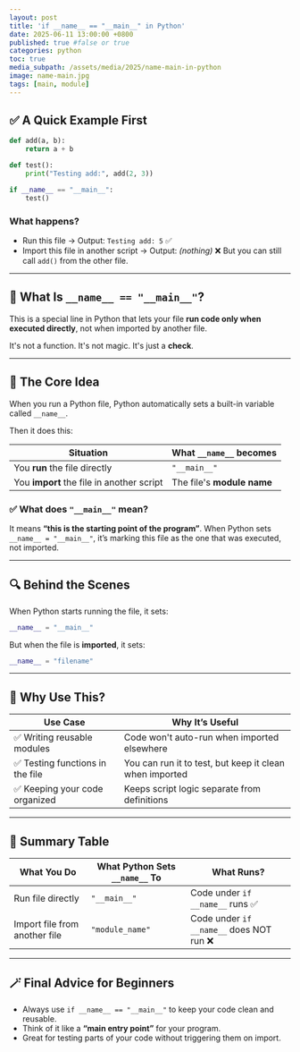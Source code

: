 ```yaml
---
layout: post
title: 'if __name__ == "__main__" in Python'
date: 2025-06-11 13:00:00 +0800
published: true #false or true
categories: python
toc: true
media_subpath: /assets/media/2025/name-main-in-python
image: name-main.jpg
tags: [main, module]
---
```




## ✅ A Quick Example First

```python
def add(a, b):
    return a + b

def test():
    print("Testing add:", add(2, 3))

if __name__ == "__main__":
    test()
```

### What happens?

* Run this file → Output: `Testing add: 5` ✅
* Import this file in another script → Output: *(nothing)* ❌
  But you can still call `add()` from the other file.

---

## 🤔 What Is `__name__ == "__main__"`?

This is a special line in Python that lets your file **run code only when executed directly**, not when imported by another file.

It's not a function. It's not magic. It's just a **check**.

---

## 🔄 The Core Idea

When you run a Python file, Python automatically sets a built-in variable called `__name__`.

Then it does this:

| Situation                                 | What `__name__` becomes    |
| ----------------------------------------- | -------------------------- |
| You **run** the file directly             | `"__main__"`               |
| You **import** the file in another script | The file's **module name** |

### ✅ What does `"__main__"` mean?

It means **“this is the starting point of the program”**.
When Python sets `__name__ = "__main__"`, it’s marking this file as the one that was executed, not imported.

---

## 🔍 Behind the Scenes

When Python starts running the file, it sets:

```python
__name__ = "__main__"
```

But when the file is **imported**, it sets:

```python
__name__ = "filename"
```

---

## 🧱 Why Use This?

| Use Case                        | Why It’s Useful                                         |
| ------------------------------- | ------------------------------------------------------- |
| ✅ Writing reusable modules      | Code won't auto-run when imported elsewhere             |
| ✅ Testing functions in the file | You can run it to test, but keep it clean when imported |
| ✅ Keeping your code organized   | Keeps script logic separate from definitions            |

---

## 🧠 Summary Table

| What You Do                   | What Python Sets `__name__` To | What Runs?                              |
| ----------------------------- | ------------------------------ | --------------------------------------- |
| Run file directly             | `"__main__"`                   | Code under `if __name__` runs ✅         |
| Import file from another file | `"module_name"`                | Code under `if __name__` does NOT run ❌ |

---

## 🪄 Final Advice for Beginners

* Always use `if __name__ == "__main__"` to keep your code clean and reusable.
* Think of it like a **“main entry point”** for your program.
* Great for testing parts of your code without triggering them on import.
